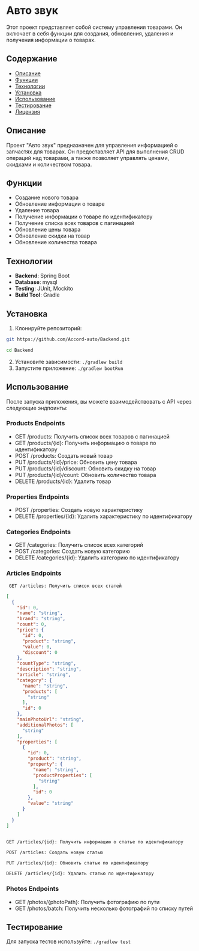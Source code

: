 # Авто звук

Этот проект представляет собой систему управления товарами.
Он включает в себя функции для создания,
обновления, удаления и получения информации о товарах.

## Содержание

- [Описание](#описание)
- [Функции](#функции)
- [Технологии](#технологии)
- [Установка](#установка)
- [Использование](#использование)
- [Тестирование](#тестирование)
- [Лицензия](#лицензия)

## Описание

Проект "Авто звук" предназначен для управления информацией о запчастях для товарах.
Он предоставляет API для выполнения CRUD операций над товарами,
а также позволяет управлять ценами, скидками и количеством товара.

## Функции

- Создание нового товара
- Обновление информации о товаре
- Удаление товара
- Получение информации о товаре по идентификатору
- Получение списка всех товаров с пагинацией
- Обновление цены товара
- Обновление скидки на товар
- Обновление количества товара

## Технологии

- **Backend**: Spring Boot
- **Database**: mysql
- **Testing**: JUnit, Mockito
- **Build Tool**: Gradle

## Установка

1. Клонируйте репозиторий:

```bash
git https://github.com/Accord-auto/Backend.git

cd Backend
```
2. Установите зависимости:
```./gradlew build```
3. Запустите приложение:
```./gradlew bootRun```

## Использование
После запуска приложения, вы можете взаимодействовать с API через следующие эндпоинты:

### Products Endpoints
*   GET /products: Получить список всех товаров с пагинацией
*   GET /products/{id}: Получить информацию о товаре по идентификатору
*   POST /products: Создать новый товар
*   PUT /products/{id}/price: Обновить цену товара
*   PUT /products/{id}/discount: Обновить скидку на товар
*   PUT /products/{id}/count: Обновить количество товара
*   DELETE /products/{id}: Удалить товар

### Properties Endpoints
*   POST /properties: Создать новую характеристику
*   DELETE /properties/{id}: Удалить характеристику по идентификатору

### Categories Endpoints
*   GET /categories: Получить список всех категорий
*   POST /categories: Создать новую категорию
*   DELETE /categories/{id}: Удалить категорию по идентификатору

### Articles Endpoints

```plaintext
 GET /articles: Получить список всех статей
```
```json
[
  {
    "id": 0,
    "name": "string",
    "brand": "string",
    "count": 0,
    "price": {
      "id": 0,
      "product": "string",
      "value": 0,
      "discount": 0
    },
    "countType": "string",
    "description": "string",
    "article": "string",
    "category": {
      "name": "string",
      "products": [
        "string"
      ],
      "id": 0
    },
    "mainPhotoUrl": "string",
    "additionalPhotos": [
      "string"
    ],
    "properties": [
      {
        "id": 0,
        "product": "string",
        "property": {
          "name": "string",
          "productProperties": [
            "string"
          ],
          "id": 0
        },
        "value": "string"
      }
    ]
  }
]
 
```
```plaintext
GET /articles/{id}: Получить информацию о статье по идентификатору
```
```plaintext
POST /articles: Создать новую статью
```
```plaintext
PUT /articles/{id}: Обновить статью по идентификатору
```
```plaintext
DELETE /articles/{id}: Удалить статью по идентификатору
```
### Photos Endpoints
*   GET /photos/{photoPath}: Получить фотографию по пути
*   GET /photos/batch: Получить несколько фотографий по списку путей

## Тестирование
Для запуска тестов используйте:
```./gradlew test```
